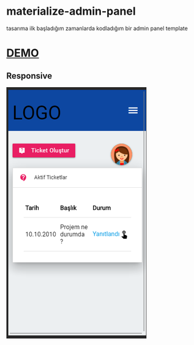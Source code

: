 # materialize-admin-panel

tasarıma ilk başladığım zamanlarda kodladığım bir admin panel template

# [DEMO](https://beyz64.github.io/materialize-admin-panel/)


## Responsive

![Screenshot](screenshots/responsive.png)
